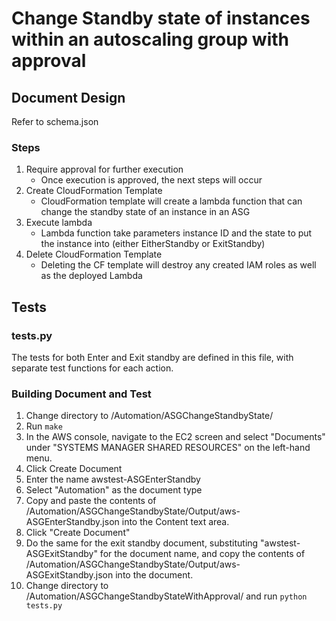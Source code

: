 # Change Standby state of instances within an autoscaling group with approval

## Document Design

Refer to schema.json

### Steps

1. Require approval for further execution
   * Once execution is approved, the next steps will occur
2. Create CloudFormation Template
   * CloudFormation template will create a lambda function that can change the standby state of an instance in an ASG
3. Execute lambda
   * Lambda function take parameters instance ID and the state to put the instance into (either EitherStandby or ExitStandby)
4. Delete CloudFormation Template
   * Deleting the CF template will destroy any created IAM roles as well as the deployed Lambda

## Tests

### tests.py

The tests for both Enter and Exit standby are defined in this file, with separate test functions for each action.

### Building Document and Test

1. Change directory to /Automation/ASGChangeStandbyState/
2. Run ```make```
3. In the AWS console, navigate to the EC2 screen and select "Documents" under "SYSTEMS MANAGER SHARED RESOURCES" on the left-hand menu.
4. Click Create Document
5. Enter the name awstest-ASGEnterStandby
6. Select "Automation" as the document type
7. Copy and paste the contents of /Automation/ASGChangeStandbyState/Output/aws-ASGEnterStandby.json into the Content text area.
8. Click "Create Document" 
9. Do the same for the exit standby document, substituting "awstest-ASGExitStandby" for the document name, and copy the contents of 
   /Automation/ASGChangeStandbyState/Output/aws-ASGExitStandby.json into the document.
10. Change directory to /Automation/ASGChangeStandbyStateWithApproval/ and run ```python tests.py```